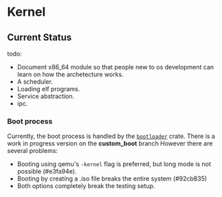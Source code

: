 # Kernel

## Current Status

todo:
- Document x86_64 module so that people new to os development can learn on how the archetecture works.
- A scheduler.
- Loading elf programs.
- Service abstraction.
- ipc.

### Boot process

Currently, the boot process is handled by the [`bootloader`](https://github.com/rust-osdev/bootloader) crate.
There is a work in progress version on the **custom_boot** branch
However there are several problems:

- Booting using qemu's `-kernel` flag is preferred, but long mode is not possible (#e3fa94e).
- Booting by creating a .iso file breaks the entire system (#92cb835)
- Both options completely break the testing setup.